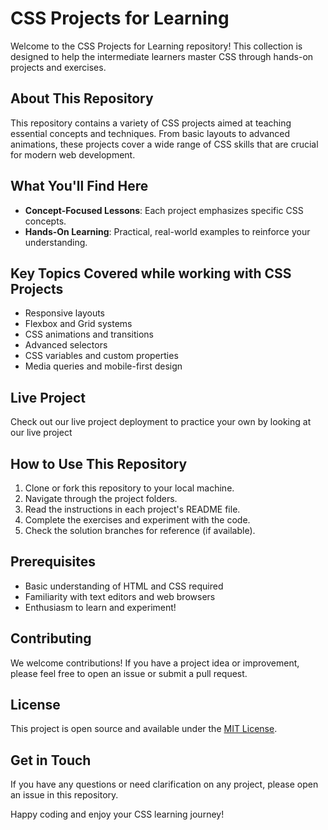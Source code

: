 # CSS Projects for Learning

Welcome to the CSS Projects for Learning repository! This collection is designed to help the intermediate learners master CSS through hands-on projects and exercises.

## About This Repository

This repository contains a variety of CSS projects aimed at teaching essential concepts and techniques. From basic layouts to advanced animations, these projects cover a wide range of CSS skills that are crucial for modern web development.

## What You'll Find Here

- **Concept-Focused Lessons**: Each project emphasizes specific CSS concepts.
- **Hands-On Learning**: Practical, real-world examples to reinforce your understanding.

## Key Topics Covered while working with CSS Projects

- Responsive layouts
- Flexbox and Grid systems
- CSS animations and transitions
- Advanced selectors
- CSS variables and custom properties
- Media queries and mobile-first design

## Live Project

Check out our live project deployment to practice your own by looking at our live project  
[]()

## How to Use This Repository

1. Clone or fork this repository to your local machine.
2. Navigate through the project folders.
3. Read the instructions in each project's README file.
4. Complete the exercises and experiment with the code.
5. Check the solution branches for reference (if available).

## Prerequisites

- Basic understanding of HTML and CSS required
- Familiarity with text editors and web browsers
- Enthusiasm to learn and experiment!

## Contributing

We welcome contributions! If you have a project idea or improvement, please feel free to open an issue or submit a pull request.

## License

This project is open source and available under the [MIT License](LICENSE).

## Get in Touch

If you have any questions or need clarification on any project, please open an issue in this repository.

Happy coding and enjoy your CSS learning journey!